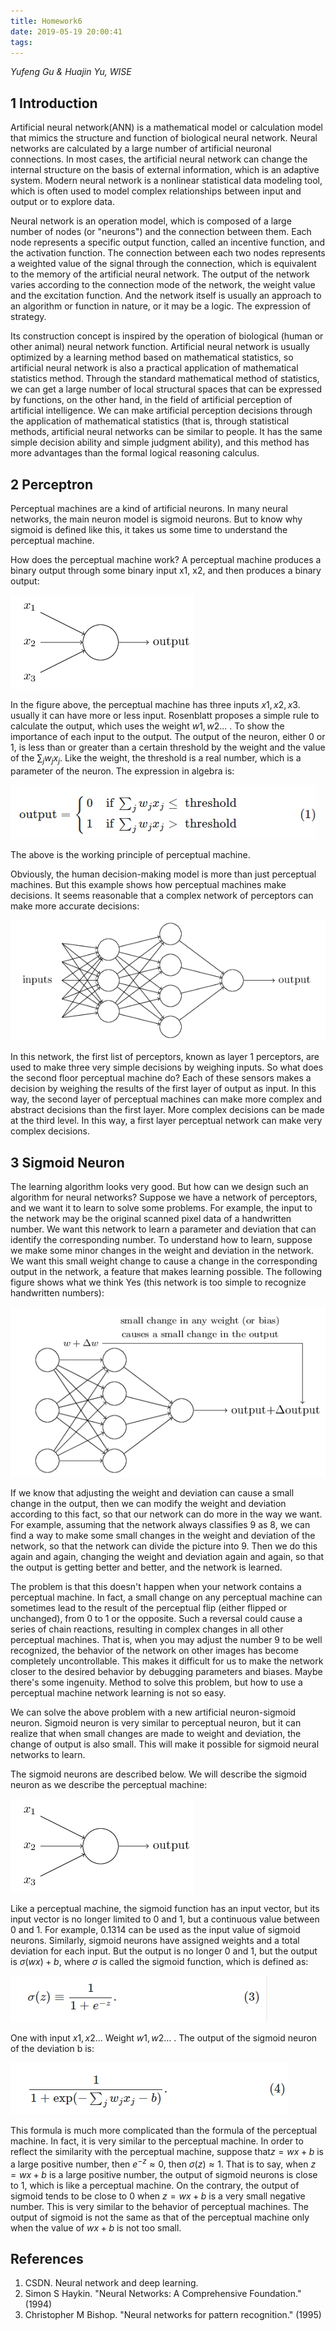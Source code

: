 ```yaml
---
title: Homework6
date: 2019-05-19 20:00:41
tags:
---
```


<script type="text/javascript" async src="https://cdn.mathjax.org/mathjax/latest/MathJax.js?config=TeX-MML-AM_CHTML"> </script>

<script type="text/x-mathjax-config">
 MathJax.Hub.Config({	
tex2jax: {inlineMath: [['$', '$']]},	
messageStyle: "none"	
});	
</script>
*Yufeng Gu & Huajin Yu, WISE*



## 1 Introduction

Artificial neural network(ANN) is a mathematical model or calculation model that mimics the structure and function of biological neural network. Neural networks are calculated by a large number of artificial neuronal connections. In most cases, the artificial neural network can change the internal structure on the basis of external information, which is an adaptive system. Modern neural network is a nonlinear statistical data modeling tool, which is often used to model complex relationships between input and output or to explore data.  

Neural network is an operation model, which is composed of a large number of nodes (or "neurons") and the connection between them. Each node represents a specific output function, called an incentive function, and the activation function. The connection between each two nodes represents a weighted value of the signal through the connection, which is equivalent to the memory of the artificial neural network. The output of the network varies according to the connection mode of the network, the weight value and the excitation function. And the network itself is usually an approach to an algorithm or function in nature, or it may be a logic. The expression of strategy.

Its construction concept is inspired by the operation of biological (human or other animal) neural network function. Artificial neural network is usually optimized by a learning method based on mathematical statistics, so artificial neural network is also a practical application of mathematical statistics method. Through the standard mathematical method of statistics, we can get a large number of local structural spaces that can be expressed by functions, on the other hand, in the field of artificial perception of artificial intelligence. We can make artificial perception decisions through the application of mathematical statistics (that is, through statistical methods, artificial neural networks can be similar to people. It has the same simple decision ability and simple judgment ability), and this method has more advantages than the formal logical reasoning calculus.

## 2 Perceptron 

Perceptual machines are a kind of artificial neurons. In many neural networks, the main neuron model is sigmoid neurons. But to know why sigmoid is defined like this, it takes us some time to understand the perceptual machine.

How does the perceptual machine work? A perceptual machine produces a binary output through some binary input x1, x2, and then produces a binary output:

![Figure1: Perceptron](/_posts/6-1.png)



In the figure above, the perceptual machine has three inputs $x1, x2, x3$. usually it can have more or less input. Rosenblatt proposes a simple rule to calculate the output, which uses the weight $w1, w2...$ . To show the importance of each input to the output. The output of the neuron, either 0 or 1, is less than or greater than a certain threshold by the weight and the value of the $\sum_{j}w_jx_j$. Like the weight, the threshold is a real number, which is a parameter of the neuron. The expression in algebra is:

![Figure1: Perceptron](/_posts/6-2.png)

The above is the working principle of perceptual machine.

Obviously, the human decision-making model is more than just perceptual machines. But this example shows how perceptual machines make decisions. It seems reasonable that a complex network of perceptors can make more accurate decisions:

![Figure1: Perceptron](/_posts/6-3.png)

In this network, the first list of perceptors, known as layer 1 perceptors, are used to make three very simple decisions by weighing inputs. So what does the second floor perceptual machine do? Each of these sensors makes a decision by weighing the results of the first layer of output as input. In this way, the second layer of perceptual machines can make more complex and abstract decisions than the first layer. More complex decisions can be made at the third level. In this way, a first layer perceptual network can make very complex decisions.

## 3 Sigmoid Neuron

The learning algorithm looks very good. But how can we design such an algorithm for neural networks? Suppose we have a network of perceptors, and we want it to learn to solve some problems. For example, the input to the network may be the original scanned pixel data of a handwritten number. We want this network to learn a parameter and deviation that can identify the corresponding number. To understand how to learn, suppose we make some minor changes in the weight and deviation in the network. We want this small weight change to cause a change in the corresponding output in the network, a feature that makes learning possible. The following figure shows what we think Yes (this network is too simple to recognize handwritten numbers):

![Figure1: Perceptron](/_posts/6-4.png)

If we know that adjusting the weight and deviation can cause a small change in the output, then we can modify the weight and deviation according to this fact, so that our network can do more in the way we want. For example, assuming that the network always classifies 9 as 8, we can find a way to make some small changes in the weight and deviation of the network, so that the network can divide the picture into 9. Then we do this again and again, changing the weight and deviation again and again, so that the output is getting better and better, and the network is learned.

The problem is that this doesn't happen when your network contains a perceptual machine. In fact, a small change on any perceptual machine can sometimes lead to the result of the perceptual flip (either flipped or unchanged), from 0 to 1 or the opposite. Such a reversal could cause a series of chain reactions, resulting in complex changes in all other perceptual machines. That is, when you may adjust the number 9 to be well recognized, the behavior of the network on other images has become completely uncontrollable. This makes it difficult for us to make the network closer to the desired behavior by debugging parameters and biases. Maybe there's some ingenuity. Method to solve this problem, but how to use a perceptual machine network learning is not so easy.

We can solve the above problem with a new artificial neuron-sigmoid neuron. Sigmoid neuron is very similar to perceptual neuron, but it can realize that when small changes are made to weight and deviation, the change of output is also small. This will make it possible for sigmoid neural networks to learn.

The sigmoid neurons are described below. We will describe the sigmoid neuron as we describe the perceptual machine:

![Figure1: Perceptron](/_posts/6-1.png)

Like a perceptual machine, the sigmoid function has an input vector, but its input vector is no longer limited to 0 and 1, but a continuous value between 0 and 1. For example, 0.1314 can be used as the input value of sigmoid neurons. Similarly, sigmoid neurons have assigned weights and a total deviation for each input. But the output is no longer 0 and 1, but the output is $σ(wx)+b$, where $σ​$ is called the sigmoid function, which is defined as:

![Figure1: Perceptron](/_posts/6-5.png)

One with input $x1, x2...$ Weight $w1, w2...$ . The output of the sigmoid neuron of the deviation b is:

![Figure1: Perceptron](/_posts/6-6.png)

This formula is much more complicated than the formula of the perceptual machine. In fact, it is very similar to the perceptual machine. In order to reflect the similarity with the perceptual machine, suppose that$z=wx+b$ is a large positive number, then $e^{-z} \approx 0$, then $σ (z) \approx 1$. That is to say, when  $z=wx+b$ is a large positive number, the output of sigmoid neurons is close to 1, which is like a perceptual machine. On the contrary, the output of sigmoid tends to be close to 0 when $z=wx+b$ is a very small negative number. This is very similar to the behavior of perceptual machines. The output of sigmoid is not the same as that of the perceptual machine only when the value of $wx +b$ is not too small.

## References

1. CSDN. Neural network and deep learning. 
2. Simon S Haykin. "Neural Networks: A Comprehensive Foundation." (1994)
3. Christopher M Bishop. "Neural networks for pattern recognition." (1995)

